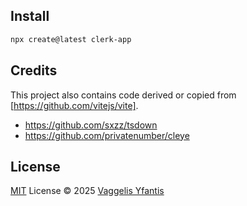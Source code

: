 ## Install

```bash
npx create@latest clerk-app
```

## Credits

This project also contains code derived or copied from [https://github.com/vitejs/vite].

- https://github.com/sxzz/tsdown
- https://github.com/privatenumber/cleye

## License

[MIT](./LICENSE) License © 2025 [Vaggelis Yfantis](https://github.com/octoper)
